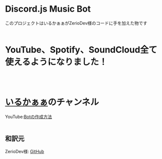 # Discord.js Music Bot
このプロジェクトはいるかぁぁがZerioDev様のコードに手を加えた物です
<br>
<br>
<h1>
YouTube、Spotify、SoundCloud全て使えるようになりました！
</h1>
<br>
<br>
<h1><a href="https://www.youtube.com/channel/UCO_s3V8FHioTQRBvJB0wsOQ">いるかぁぁ</a>のチャンネル</h1>
YouTube:<a href="https://youtu.be/ycjxnssaVU8">Botの作成方法</a>
<br>
<br>
<h2>和訳元</h2>
ZerioDev様: <a href="https://github.com/ZerioDev">GitHub</a>
<br>
